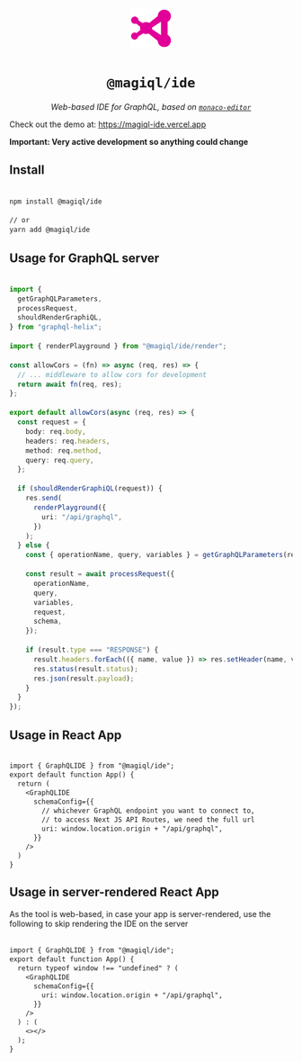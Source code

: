 <p align="center">
   <img src="./public/logo.svg" width=72 />
<h1  align="center"><code margin="0">@magiql/ide</code></h1><p align="center"><i>Web-based IDE for GraphQL, based on <code><a href="https://github.com/FormidableLabs/monaco-editor">monaco-editor</a></code></i></p>
</p>


<div>
  
Check out the demo at: https://magiql-ide.vercel.app

**Important: Very active development so anything could change**

## Install

```bash

npm install @magiql/ide

// or 
yarn add @magiql/ide
```

## Usage for GraphQL server

```typescript

import {
  getGraphQLParameters,
  processRequest,
  shouldRenderGraphiQL,
} from "graphql-helix";

import { renderPlayground } from "@magiql/ide/render";

const allowCors = (fn) => async (req, res) => {
  // ... middleware to allow cors for development
  return await fn(req, res);
};

export default allowCors(async (req, res) => {
  const request = {
    body: req.body,
    headers: req.headers,
    method: req.method,
    query: req.query,
  };

  if (shouldRenderGraphiQL(request)) {
    res.send(
      renderPlayground({
        uri: "/api/graphql",
      })
    );
  } else {
    const { operationName, query, variables } = getGraphQLParameters(request);

    const result = await processRequest({
      operationName,
      query,
      variables,
      request,
      schema,
    });

    if (result.type === "RESPONSE") {
      result.headers.forEach(({ name, value }) => res.setHeader(name, value));
      res.status(result.status);
      res.json(result.payload);
    }
  }
});

```

## Usage in React App

```tsx

import { GraphQLIDE } from "@magiql/ide";
export default function App() {
  return (
    <GraphQLIDE
      schemaConfig={{
        // whichever GraphQL endpoint you want to connect to,
        // to access Next JS API Routes, we need the full url
        uri: window.location.origin + "/api/graphql",
      }}
    />
  )
}
```

## Usage in server-rendered React App 

As the tool is web-based, in case your app is server-rendered, use the following to skip rendering the IDE on the server

```tsx

import { GraphQLIDE } from "@magiql/ide";
export default function App() {
  return typeof window !== "undefined" ? (
    <GraphQLIDE
      schemaConfig={{
        uri: window.location.origin + "/api/graphql",
      }}
    />
  ) : (
    <></>
  );
}
```

